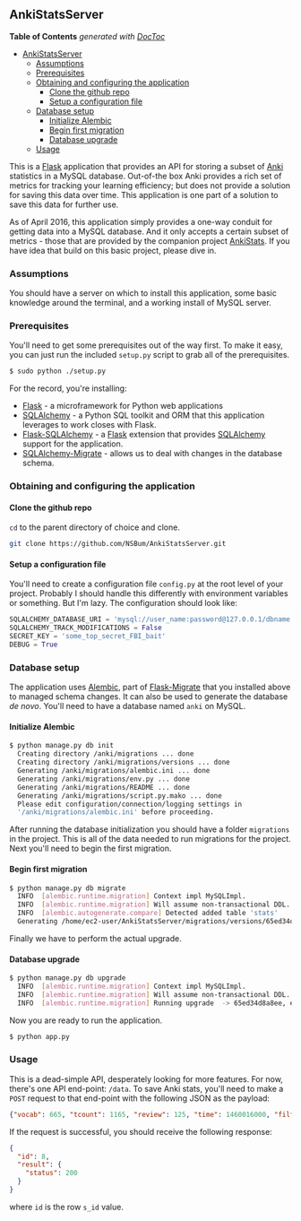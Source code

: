 ## AnkiStatsServer

**Table of Contents**  *generated with [DocToc](http://doctoc.herokuapp.com/)*

- [AnkiStatsServer](#)
	- [Assumptions](#)
	- [Prerequisites](#)
	- [Obtaining and configuring the application](#)
		- [Clone the github repo](#)
		- [Setup a configuration file](#)
	- [Database setup](#)
		- [Initialize Alembic](#)
		- [Begin first migration](#)
		- [Database upgrade](#)
	- [Usage](#)

This is a [Flask](http://flask.pocoo.org) application that provides an API for storing a subset of [Anki](http://ankisrs.net) statistics in a MySQL database. Out-of-the box Anki provides a rich set of metrics for tracking your learning efficiency; but does not provide a solution for saving this data over time. This application is one part of a solution to save this data for further use.

As of April 2016, this application simply provides a one-way conduit for getting data into a MySQL database. And it only accepts a certain subset of metrics - those that are provided by the companion project [AnkiStats](https://github.com/NSBum/AnkiStats). If you have idea that build on this basic project, please dive in.

### Assumptions

You should have a server on which to install this application, some basic knowledge around the terminal, and a working install of MySQL server.

### Prerequisites

You'll need to get some prerequisites out of the way first. To make it easy, you can just run the included `setup.py` script to grab all of the prerequisites.

``` bash
$ sudo python ./setup.py
```

For the record, you're installing:

- [Flask](http://flask.pocoo.org) - a microframework for Python web applications
- [SQLAlchemy](http://www.sqlalchemy.org) - a Python SQL toolkit and ORM that this application leverages to work closes with Flask.
- [Flask-SQLAlchemy](http://flask-sqlalchemy.pocoo.org/2.1/) - a [Flask](http://flask.pocoo.org/) extension that provides [SQLAlchemy](http://www.sqlalchemy.org/) support for the application.
- [SQLAlchemy-Migrate](https://sqlalchemy-migrate.readthedocs.org/en/latest/) - allows us to deal with changes in the database schema.

### Obtaining and configuring the application

#### Clone the github repo

`cd` to the parent directory of choice and clone.

``` bash
git clone https://github.com/NSBum/AnkiStatsServer.git
```

#### Setup a configuration file

You'll need to create a configuration file `config.py` at the root level of your project. Probably I should handle this differently with environment variables or something. But I'm lazy. The configuration should look like:

``` Python
SQLALCHEMY_DATABASE_URI = 'mysql://user_name:password@127.0.0.1/dbname'
SQLALCHEMY_TRACK_MODIFICATIONS = False
SECRET_KEY = 'some_top_secret_FBI_bait'
DEBUG = True
```

### Database setup

The application uses [Alembic](https://pypi.python.org/pypi/alembic/0.8.5), part of [Flask-Migrate](https://pypi.python.org/pypi/Flask-Migrate/1.8.0) that you installed above to managed schema changes. It can also be used to generate the database _de novo_. You'll need to have a database named `anki` on MySQL.

#### Initialize Alembic
``` bash
$ python manage.py db init
  Creating directory /anki/migrations ... done
  Creating directory /anki/migrations/versions ... done
  Generating /anki/migrations/alembic.ini ... done
  Generating /anki/migrations/env.py ... done
  Generating /anki/migrations/README ... done
  Generating /anki/migrations/script.py.mako ... done
  Please edit configuration/connection/logging settings in
  '/anki/migrations/alembic.ini' before proceeding.
```

After running the database initialization you should have a folder `migrations` in the project. This is all of the data needed to run migrations for the project. Next you'll need to begin the first migration.

#### Begin first migration

``` bash
$ python manage.py db migrate
  INFO  [alembic.runtime.migration] Context impl MySQLImpl.
  INFO  [alembic.runtime.migration] Will assume non-transactional DDL.
  INFO  [alembic.autogenerate.compare] Detected added table 'stats'
  Generating /home/ec2-user/AnkiStatsServer/migrations/versions/65ed34d8a8ee_.py ... done
```

Finally we have to perform the actual upgrade.

#### Database upgrade

``` bash
$ python manage.py db upgrade
  INFO  [alembic.runtime.migration] Context impl MySQLImpl.
  INFO  [alembic.runtime.migration] Will assume non-transactional DDL.
  INFO  [alembic.runtime.migration] Running upgrade  -> 65ed34d8a8ee, empty message
```

Now you are ready to run the application.

``` bash
$ python app.py
```

### Usage

This is a dead-simple API, desperately looking for more features. For now, there's one API end-point: `/data`. To save Anki stats, you'll need to make a `POST` request to that end-point with the following JSON as the payload:

``` json
{"vocab": 665, "tcount": 1165, "review": 125, "time": 1460016000, "filter": 0, "msum": 7, "relearn": 15, "mcnt": 8, "learn": 61, "duration": 979, "total": 201, "tomorrow": 132}
```

If the request is successful, you should receive the following response:

``` json
{
  "id": 8,
  "result": {
    "status": 200
  }
}
```

where `id` is the row `s_id` value.
